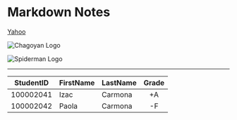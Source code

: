 # Markdown Notes

<!-- Link -->
[Yahoo](https://google.com/ 'Go to Yahoo')

<!-- Images -->
![Chagoyan Logo](https://chsserver01.org/img/namelogo2.png "Chagoyan logo")

![Spiderman Logo](Images/logo.jpeg)

---

<!-- Table -->

| StudentID | FirstName | LastName | Grade |
|---------- | --------- | -------- | :---: |
|100002041  | Izac      | Carmona  | +A    | 
|100002042  | Paola     | Carmona  | -F    |